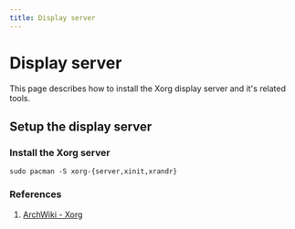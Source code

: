 ```yaml
---
title: Display server
---
```


# Display server
This page describes how to install the Xorg display server and it's related tools.

## Setup the display server

### Install the Xorg server
```
sudo pacman -S xorg-{server,xinit,xrandr}
```
### References
1. [ArchWiki - Xorg](https://wiki.archlinux.org/index.php/Xorg)
